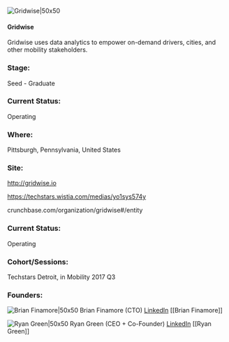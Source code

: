 

![Gridwise|50x50](https://apimg.techstars.com/connect/images/image_files/5df69d4134a60d23e9000013/original/Gridwise_Logo_Light.png)

#### Gridwise
Gridwise uses data analytics to empower on-demand drivers, cities, and other mobility stakeholders.

### Stage: 
Seed - Graduate 

### Current Status: 
Operating

### Where:
Pittsburgh, Pennsylvania, United States

### Site:
http://gridwise.io

https://techstars.wistia.com/medias/yo1sys574y

crunchbase.com/organization/gridwise#/entity

### Current Status: 
Operating

### Cohort/Sessions: 
Techstars Detroit, in Mobility 2017 Q3

### Founders: 

![Brian Finamore|50x50](https://apimg.techstars.com/connect/images/image_files/59515479c9aec70a9b00008c/original/finamore_profile.jpg) Brian Finamore (CTO) [LinkedIn](https://linkedin.com/in/brian-finamore-23594820) [[Brian Finamore]]

![Ryan Green|50x50](https://apimg.techstars.com/connect/images/image_files/5962f1249c66a9480300003e/original/ryan_TSM..jpg) Ryan Green (CEO + Co-Founder) [LinkedIn](https://linkedin.com/in/ryanagreen) [[Ryan Green]]


